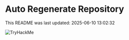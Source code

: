 # Auto Regenerate Repository

This README was last updated: 2025-06-10 13:02:32

 ![TryHackMe](https://tryhackme.com/badge/533634)
